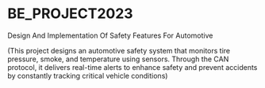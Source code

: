 # BE_PROJECT2023

Design And Implementation Of Safety Features For Automotive

(This project designs an automotive safety system that monitors tire pressure, smoke, and temperature using sensors. Through the CAN protocol, it delivers real-time alerts to enhance safety and prevent accidents by constantly tracking critical vehicle conditions)
